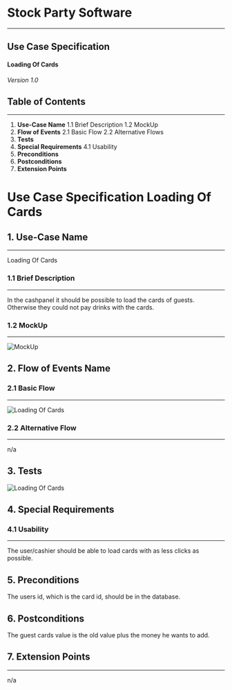 # Stock Party Software #
---
## Use Case Specification ##
#### Loading Of Cards ####

*Version 1.0*


## Table of Contents ##
---
1. **Use-Case Name**
1.1 Brief Description
1.2 MockUp
2. **Flow of Events**
2.1 Basic Flow
2.2 Alternative Flows
3. **Tests**
4. **Special Requirements**
4.1 Usability
5. **Preconditions**
6. **Postconditions**
7. **Extension Points**


# Use Case Specification Loading Of Cards #

## 1.  Use-Case Name ##
---
Loading Of Cards

### 1.1  Brief Description ###
---
In the cashpanel it should be possible to load the cards of guests. Otherwise they could not pay drinks with the cards.
### 1.2  MockUp ###
---
![MockUp](https://bytebucket.org/stockings/projectmanagement/raw/master/useCases/loadingOfCards.png)

## 2. Flow of Events Name ##
### 2.1 Basic Flow ###
---
![Loading Of Cards](https://bytebucket.org/stockings/projectmanagement/raw/master/useCases/loadingOfCards.jpg)

### 2.2 Alternative Flow ###
---
n/a

## 3. Tests ##
![Loading Of Cards](https://bytebucket.org/stockings/projectmanagement/raw/master/useCases/loadingOfCardsNarrative.JPG)

## 4. Special Requirements ##
### 4.1 Usability ###
---
The user/cashier should be able to load cards with as less clicks as possible.

## 5. Preconditions ##
The users id, which is the card id, should be in the database.

## 6. Postconditions ##
The guest cards value is the old value plus the money he wants to add.

## 7. Extension Points ##
---
n/a
